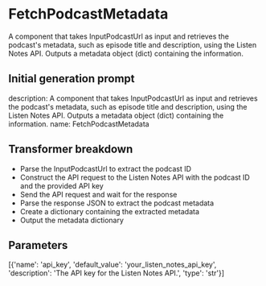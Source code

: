 
# FetchPodcastMetadata

A component that takes InputPodcastUrl as input and retrieves the podcast's metadata, such as episode title and description, using the Listen Notes API. Outputs a metadata object (dict) containing the information.

## Initial generation prompt
description: A component that takes InputPodcastUrl as input and retrieves the podcast's
  metadata, such as episode title and description, using the Listen Notes API. Outputs
  a metadata object (dict) containing the information.
name: FetchPodcastMetadata


## Transformer breakdown
- Parse the InputPodcastUrl to extract the podcast ID
- Construct the API request to the Listen Notes API with the podcast ID and the provided API key
- Send the API request and wait for the response
- Parse the response JSON to extract the podcast metadata
- Create a dictionary containing the extracted metadata
- Output the metadata dictionary

## Parameters
[{'name': 'api_key', 'default_value': 'your_listen_notes_api_key', 'description': 'The API key for the Listen Notes API.', 'type': 'str'}]

        